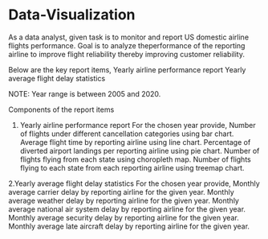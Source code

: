 # Data-Visualization

As a data analyst,  given task is to monitor and report US domestic airline flights performance. Goal is to analyze theperformance of the reporting airline to improve flight reliability thereby improving customer reliability.

Below are the key report items,
Yearly airline performance report
Yearly average flight delay statistics

NOTE:
Year range is between 2005 and 2020.

Components of the report items
1. Yearly airline performance report
For the chosen year provide,
Number of flights under different cancellation categories using bar chart.
Average flight time by reporting airline using line chart.
Percentage of diverted airport landings per reporting airline using pie chart.
Number of flights flying from each state using choropleth map.
Number of flights flying to each state from each reporting airline using treemap chart.

2.Yearly average flight delay statistics
For the chosen year provide,
Monthly average carrier delay by reporting airline for the given year.
Monthly average weather delay by reporting airline for the given year.
Monthly average national air system delay by reporting airline for the given year.
Monthly average security delay by reporting airline for the given year.
Monthly average late aircraft delay by reporting airline for the given year.
